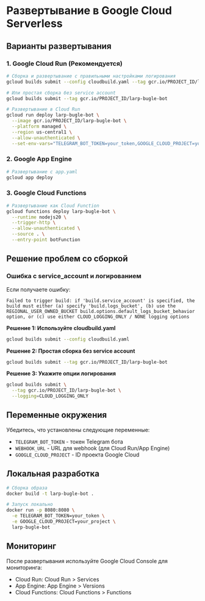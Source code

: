 # Развертывание в Google Cloud Serverless

## Варианты развертывания

### 1. Google Cloud Run (Рекомендуется)

```bash
# Сборка и развертывание с правильными настройками логирования
gcloud builds submit --config cloudbuild.yaml --tag gcr.io/PROJECT_ID/larp-bugle-bot

# Или простая сборка без service account
gcloud builds submit --tag gcr.io/PROJECT_ID/larp-bugle-bot

# Развертывание в Cloud Run
gcloud run deploy larp-bugle-bot \
  --image gcr.io/PROJECT_ID/larp-bugle-bot \
  --platform managed \
  --region us-central1 \
  --allow-unauthenticated \
  --set-env-vars="TELEGRAM_BOT_TOKEN=your_token,GOOGLE_CLOUD_PROJECT=your_project"
```

### 2. Google App Engine

```bash
# Развертывание с app.yaml
gcloud app deploy
```

### 3. Google Cloud Functions

```bash
# Развертывание как Cloud Function
gcloud functions deploy larp-bugle-bot \
  --runtime nodejs20 \
  --trigger-http \
  --allow-unauthenticated \
  --source . \
  --entry-point botFunction
```

## Решение проблем со сборкой

### Ошибка с service_account и логированием

Если получаете ошибку:
```
Failed to trigger build: if 'build.service_account' is specified, the build must either (a) specify 'build.logs_bucket', (b) use the REGIONAL_USER_OWNED_BUCKET build.options.default_logs_bucket_behavior option, or (c) use either CLOUD_LOGGING_ONLY / NONE logging options
```

**Решение 1: Используйте cloudbuild.yaml**
```bash
gcloud builds submit --config cloudbuild.yaml
```

**Решение 2: Простая сборка без service account**
```bash
gcloud builds submit --tag gcr.io/PROJECT_ID/larp-bugle-bot
```

**Решение 3: Укажите опции логирования**
```bash
gcloud builds submit \
  --tag gcr.io/PROJECT_ID/larp-bugle-bot \
  --logging=CLOUD_LOGGING_ONLY
```

## Переменные окружения

Убедитесь, что установлены следующие переменные:

- `TELEGRAM_BOT_TOKEN` - токен Telegram бота
- `WEBHOOK_URL` - URL для webhook (для Cloud Run/App Engine)
- `GOOGLE_CLOUD_PROJECT` - ID проекта Google Cloud

## Локальная разработка

```bash
# Сборка образа
docker build -t larp-bugle-bot .

# Запуск локально
docker run -p 8080:8080 \
  -e TELEGRAM_BOT_TOKEN=your_token \
  -e GOOGLE_CLOUD_PROJECT=your_project \
  larp-bugle-bot
```

## Мониторинг

После развертывания используйте Google Cloud Console для мониторинга:
- Cloud Run: Cloud Run > Services
- App Engine: App Engine > Versions
- Cloud Functions: Cloud Functions > Functions
